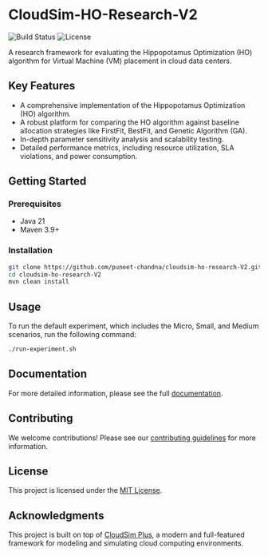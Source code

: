 # CloudSim-HO-Research-V2

![Build Status](https://img.shields.io/badge/build-passing-brightgreen)
![License](https://img.shields.io/badge/license-MIT-blue)

A research framework for evaluating the Hippopotamus Optimization (HO) algorithm for Virtual Machine (VM) placement in cloud data centers.

## Key Features

- A comprehensive implementation of the Hippopotamus Optimization (HO) algorithm.
- A robust platform for comparing the HO algorithm against baseline allocation strategies like FirstFit, BestFit, and Genetic Algorithm (GA).
- In-depth parameter sensitivity analysis and scalability testing.
- Detailed performance metrics, including resource utilization, SLA violations, and power consumption.

## Getting Started

### Prerequisites

- Java 21
- Maven 3.9+

### Installation

```bash
git clone https://github.com/puneet-chandna/cloudsim-ho-research-V2.git
cd cloudsim-ho-research-V2
mvn clean install
```

## Usage

To run the default experiment, which includes the Micro, Small, and Medium scenarios, run the following command:

```bash
./run-experiment.sh
```

## Documentation

For more detailed information, please see the full [documentation](https://cloudsim-ho-project.puneetchandna.com/).

## Contributing

We welcome contributions! Please see our [contributing guidelines](./CODE_OF_CONDUCT.md) for more information.

## License

This project is licensed under the [MIT License](./LICENSE).

## Acknowledgments

This project is built on top of [CloudSim Plus](http://cloudsimplus.org/), a modern and full-featured framework for modeling and simulating cloud computing environments.